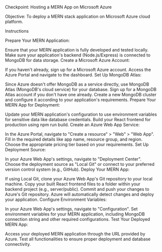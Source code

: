 Checkpoint: Hosting a MERN App on Microsoft Azure

Objective: To deploy a MERN stack application on Microsoft Azure cloud platform.


Instructions


Prepare Your MERN Application:

Ensure that your MERN application is fully developed and tested locally.
Make sure your application's backend (Node.js/Express) is connected to MongoDB for data storage.
Create a Microsoft Azure Account:

If you haven't already, sign up for a Microsoft Azure account.
Access the Azure Portal and navigate to the dashboard.
Set Up MongoDB Atlas:

Since Azure doesn't offer MongoDB as a service directly, use MongoDB Atlas (MongoDB's cloud service) for your database.
Sign up for a MongoDB Atlas account if you don't have one already.
Create a new MongoDB cluster and configure it according to your application's requirements.
Prepare Your MERN App for Deployment:

Update your MERN application's configuration to use environment variables for sensitive data like database credentials.
Build your React frontend for production using npm run build.
Create an Azure Web App Service:

In the Azure Portal, navigate to "Create a resource" > "Web" > "Web App".
Fill in the required details like app name, resource group, and region.
Choose the appropriate pricing tier based on your requirements.
Set Up Deployment Source:

In your Azure Web App's settings, navigate to "Deployment Center".
Choose the deployment source as "Local Git" or connect to your preferred version control system (e.g., GitHub).
Deploy Your MERN App:

If using Local Git, clone your Azure Web App's Git repository to your local machine.
Copy your built React frontend files to a folder within your backend project (e.g., server/public).
Commit and push your changes to Azure's Git repository.
Azure will automatically detect changes and deploy your application.
Configure Environment Variables:

In your Azure Web App's settings, navigate to "Configuration".
Set environment variables for your MERN application, including MongoDB connection string and other required configurations.
Test Your Deployed MERN App:

Access your deployed MERN application through the URL provided by Azure.
Test all functionalities to ensure proper deployment and database connectivity.
